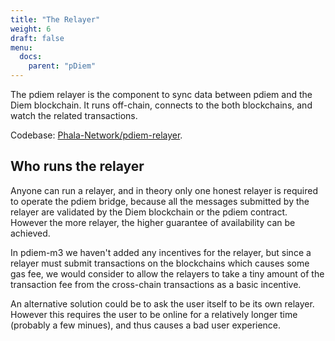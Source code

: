 ```yaml
---
title: "The Relayer"
weight: 6
draft: false
menu:
  docs:
    parent: "pDiem"
---
```


The pdiem relayer is the component to sync data between pdiem and the Diem blockchain. It runs off-chain, connects to the both blockchains, and watch the related transactions.

Codebase: [Phala-Network/pdiem-relayer](https://github.com/Phala-Network/pdiem-relayer).

## Who runs the relayer

Anyone can run a relayer, and in theory only one honest relayer is required to operate the pdiem bridge, because all the messages submitted by the relayer are validated by the Diem blockchain or the pdiem contract. However the more relayer, the higher guarantee of availability can be achieved.

In pdiem-m3 we haven't added any incentives for the relayer, but since a relayer must submit transactions on the blockchains which causes some gas fee, we would consider to allow the relayers to take a tiny amount of the transaction fee from the cross-chain transactions as a basic incentive.

An alternative solution could be to ask the user itself to be its own relayer. However this requires the user to be online for a relatively longer time (probably a few minues), and thus causes a bad user experience.
